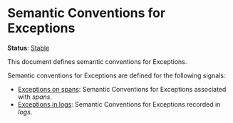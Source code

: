 <!--- Hugo front matter used to generate the website version of this page:
linkTitle: Exceptions
path_base_for_github_subdir:
  from: tmp/semconv/docs/exceptions/_index.md
  to: exceptions/README.md
--->

# Semantic Conventions for Exceptions

**Status**: [Stable][DocumentStatus]

This document defines semantic conventions for Exceptions.

Semantic conventions for Exceptions are defined for the following signals:

* [Exceptions on spans](exceptions-spans.md): Semantic Conventions for Exceptions associated with *spans*.
* [Exceptions in logs](exceptions-logs.md): Semantic Conventions for Exceptions recorded in *logs*.

[DocumentStatus]: https://github.com/open-telemetry/opentelemetry-specification/tree/v1.33.0/specification/document-status.md
